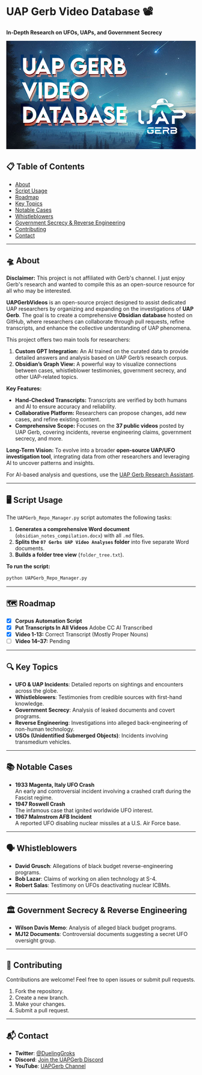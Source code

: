 # UAP Gerb Video Database 📽️  
**In-Depth Research on UFOs, UAPs, and Government Secrecy**

![Banner Image](images/UAPGerb-Video-Database-800x457.jpg)

## 📋 Table of Contents
- [About](#about)
- [Script Usage](#script-usage)
- [Roadmap](#roadmap)
- [Key Topics](#key-topics)
- [Notable Cases](#notable-cases)
- [Whistleblowers](#whistleblowers)
- [Government Secrecy & Reverse Engineering](#government-secrecy--reverse-engineering)
- [Contributing](#contributing)
- [Contact](#contact)

---

## 🛸 About
**Disclaimer:** This project is not affiliated with Gerb's channel. I just enjoy Gerb's research and wanted to compile this as an open-source resource for all who may be interested.

**UAPGerbVideos** is an open-source project designed to assist dedicated UAP researchers by organizing and expanding on the investigations of **UAP Gerb**. The goal is to create a comprehensive **Obsidian database** hosted on GitHub, where researchers can collaborate through pull requests, refine transcripts, and enhance the collective understanding of UAP phenomena.

This project offers two main tools for researchers:
1. **Custom GPT Integration:** An AI trained on the curated data to provide detailed answers and analysis based on UAP Gerb’s research corpus.  
2. **Obsidian’s Graph View:** A powerful way to visualize connections between cases, whistleblower testimonies, government secrecy, and other UAP-related topics.

**Key Features:**
- **Hand-Checked Transcripts:** Transcripts are verified by both humans and AI to ensure accuracy and reliability.  
- **Collaborative Platform:** Researchers can propose changes, add new cases, and refine existing content.  
- **Comprehensive Scope:** Focuses on the **37 public videos** posted by UAP Gerb, covering incidents, reverse engineering claims, government secrecy, and more.

**Long-Term Vision:**
To evolve into a broader **open-source UAP/UFO investigation tool**, integrating data from other researchers and leveraging AI to uncover patterns and insights.  

For AI-based analysis and questions, use the [UAP Gerb Research Assistant](https://chatgpt.com/g/g-67baa97585e08191bb015cca779fd47a-uap-gerb-research-assistant).  

---
## 🖥️ Script Usage
The `UAPGerb_Repo_Manager.py` script automates the following tasks:
1. **Generates a comprehensive Word document** (`obsidian_notes_compilation.docx`) with all `.md` files.
2. **Splits the `07 Gerbs UAP Video Analyses` folder** into five separate Word documents.
3. **Builds a folder tree view** (`folder_tree.txt`).

**To run the script:**
```bash
python UAPGerb_Repo_Manager.py
```
---

## 🗺️ Roadmap
- [x] **Corpus Automation Script**
- [x] **Put Transcripts In All Videos** Adobe CC AI Transcribed
- [x] **Video 1-13:** Correct Transcript (Mostly Proper Nouns)
- [ ] **Video 14–37:** Pending

---

## 🔍 Key Topics
- **UFO & UAP Incidents**: Detailed reports on sightings and encounters across the globe.
- **Whistleblowers**: Testimonies from credible sources with first-hand knowledge.
- **Government Secrecy**: Analysis of leaked documents and covert programs.
- **Reverse Engineering**: Investigations into alleged back-engineering of non-human technology.
- **USOs (Unidentified Submerged Objects)**: Incidents involving transmedium vehicles.

---

## 📚 Notable Cases
- **1933 Magenta, Italy UFO Crash**  
  An early and controversial incident involving a crashed craft during the Fascist regime.  
- **1947 Roswell Crash**  
  The infamous case that ignited worldwide UFO interest.  
- **1967 Malmstrom AFB Incident**  
  A reported UFO disabling nuclear missiles at a U.S. Air Force base.

---

## 🗣️ Whistleblowers
- **David Grusch**: Allegations of black budget reverse-engineering programs.  
- **Bob Lazar**: Claims of working on alien technology at S-4.  
- **Robert Salas**: Testimony on UFOs deactivating nuclear ICBMs.  

---

## 🏛 Government Secrecy & Reverse Engineering
- **Wilson Davis Memo**: Analysis of alleged black budget programs.  
- **MJ12 Documents**: Controversial documents suggesting a secret UFO oversight group.  

---

## 🤝 Contributing
Contributions are welcome! Feel free to open issues or submit pull requests.

1. Fork the repository.  
2. Create a new branch.  
3. Make your changes.  
4. Submit a pull request.  

---

## 📬 Contact
- **Twitter**: [@DuelingGroks](https://twitter.com/DuelingGroks)
- **Discord**: [Join the UAPGerb Discord](https://discord.gg/6QtS4VQFtU)  
- **YouTube**: [UAPGerb Channel](https://www.youtube.com/channel/UCnleKTPNvL2kzBS9F2ryzpA)  
